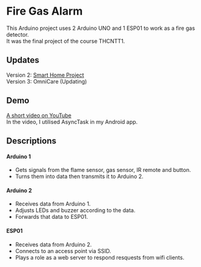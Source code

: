 # Fire Gas Alarm
This Arduino project uses 2 Arduino UNO and 1 ESP01 to work as a fire gas detector.  
It was the final project of the course THCNTT1.

## Updates
Version 2: [Smart Home Project](https://github.com/kai618/smart-home-project)  
Version 3: OmniCare (Updating)

## Demo
[A short video on YouTube]( https://youtu.be/Pv0fgiOIsCE)  
In the video, I utilised AsyncTask in my Android app.

## Descriptions
#### Arduino 1
- Gets signals from the flame sensor, gas sensor, IR remote and button.
- Turns them into data then transmits it to Arduino 2. 
#### Arduino 2
- Receives data from Arduino 1.
- Adjusts LEDs and buzzer according to the data.
- Forwards that data to ESP01.
#### ESP01
- Receives data from Arduino 2.
- Connects to an access point via SSID.
- Plays a role as a web server to respond resquests from wifi clients.


